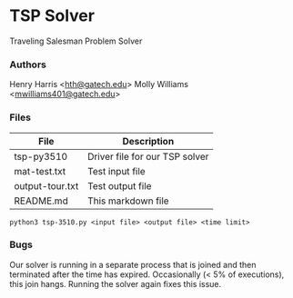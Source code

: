 # TSP Solver
Traveling Salesman Problem Solver

### Authors
Henry Harris \<<hth@gatech.edu>\>
Molly Williams \<<mwilliams401@gatech.edu>\>

### Files
|  File 	|  Description |
|--- |--- |
| tsp-py3510 | Driver file for our TSP solver |
| mat-test.txt | Test input file |
| output-tour.txt | Test output file |
| README.md | This markdown file |### Usage

```
python3 tsp-3510.py <input file> <output file> <time limit>
```

### Bugs
Our solver is running in a separate process that is joined and then terminated after the time has expired. Occasionally (< 5% of executions), this join hangs. Running the solver again fixes this issue.

